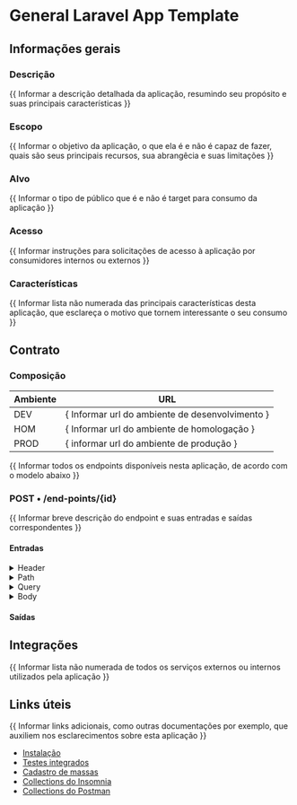 # General Laravel App Template

## Informações gerais
### Descrição
{{ Informar a descrição detalhada da aplicação, resumindo seu propósito e suas principais características }}

### Escopo
{{ Informar o objetivo da aplicação, o que ela é e não é capaz de fazer, quais são seus principais recursos, sua abrangêcia e suas limitações }}

### Alvo
{{ Informar o tipo de público que é e não é target para consumo da aplicação }}

### Acesso
{{ Informar instruções para solicitações de acesso à aplicação por consumidores internos ou externos }}

### Características
{{ Informar lista não numerada das principais características desta aplicação, que esclareça o motivo que tornem interessante o seu consumo }}

## Contrato
### Composição

| Ambiente | URL                                             |
|----------|-------------------------------------------------|
| DEV      | { Informar url do ambiente de desenvolvimento } |
| HOM      | { Informar url do ambiente de homologação }     |
| PROD     | { informar url do ambiente de produção }        |

{{ Informar todos os endpoints disponíveis nesta aplicação, de acordo com o modelo abaixo }}

### POST • /end-points/{id}
{{ Informar breve descrição do endpoint e suas entradas e saídas correspondentes }}

#### Entradas

<details><summary>Header</summary>
<table style="text-align: left;">
    <thead>
        <th style="width: 25%;">Nome</th>
        <th>Descrição</th>
        <th style="width: 5%;text-align: center;">Tipo</th>
        <th style="width: 5%;text-align: center;">Obrigatório</th>
        <th style="width: 25%;" class="th-example">Exemplo</th>
    </thead>
    <tbody style="vertical-align: top;">
        <tr>
            <td style="font-weight: bold;">CorrelationId</td>
            <td>Identificador único da requisição para reateamento de correlacionado</td>
            <td>string (Uuid)</td>
            <td>Sim</td>
            <td><i>b72645e9-3bfb-4423-b983-0e7d47c425a5</i></td>
        </tr>
    </tbody>
</table>
</details>

<details><summary>Path</summary>
<table style="text-align: left;">
    <thead>
        <th style="width: 25%;">Nome</th>
        <th>Descrição</th>
        <th style="width: 5%;text-align: center;">Tipo</th>
        <th style="width: 5%;text-align: center;">Obrigatório</th>
        <th style="width: 25%;" class="th-example">Exemplo</th>
    </thead>
    <tbody style="vertical-align: top;">
        <tr>
            <td style="font-weight: bold;">id</td>
            <td>Id do registro da coleção</td>
            <td>string (Uuid)</td>
            <td>Sim</td>
            <td><i>f3269126-6861-40b4-98ce-5cfbca94aff1</i></td>
        </tr>
    </tbody>
</table>
</details>

<details><summary>Query</summary>
<table style="text-align: left;">
    <thead>
        <th style="width: 25%;">Nome</th>
        <th>Descrição</th>
        <th style="width: 5%;text-align: center;">Tipo</th>
        <th style="width: 5%;text-align: center;">Obrigatório</th>
        <th style="width: 25%;" class="th-example">Exemplo</th>
    </thead>
    <tbody style="vertical-align: top;">
        <tr>
            <td style="font-weight: bold;">filtro1</td>
            <td>Filtro adicional para a rota</td>
            <td>boolean</td>
            <td>Não</td>
            <td>true</td>
        </tr>
    </tbody>
</table>
</details>

<details><summary>Body</summary>
<table style="text-align: left;">
    <thead>
        <th style="width: 25%;">Nome</th>
        <th>Descrição</th>
        <th style="width: 5%;text-align: center;">Tipo</th>
        <th style="width: 5%;text-align: center;">Obrigatório</th>
        <th style="width: 25%;" class="th-example">Exemplo</th>
    </thead>
    <tbody style="vertical-align: top;">
        <tr>
            <td style="font-weight: bold;">description</td>
            <td>Descrição para o novo registro</td>
            <td>string</td>
            <td>Sim</td>
            <td>**</td>
        </tr>
    </tbody>
</table>
</details>

#### Saídas

## Integrações
{{ Informar lista não numerada de todos os serviços externos ou internos utilizados pela aplicação }}

## Links úteis
{{  Informar links adicionais, como outras documentações por exemplo, que auxiliem nos esclarecimentos sobre esta aplicação }}

- [Instalação](../README.md)
- [Testes integrados](../tests/README.md)
- [Cadastro de massas](.)
- [Collections do Insomnia](.)
- [Collections do Postman](.)
